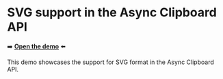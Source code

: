 # SVG support in the Async Clipboard API
<!--
tab-title: __
top-of-page title: __
-->

➡️ **[Open the demo](https://microsoftedge.github.io/Demos/svg-clipboard/)** ⬅️

This demo showcases the support for SVG format in the Async Clipboard API.
